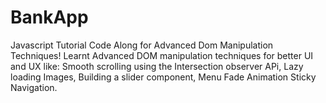 # BankApp
Javascript Tutorial Code Along for Advanced Dom Manipulation Techniques!
Learnt Advanced DOM manipulation techniques for better UI and UX like: 
Smooth scrolling using the Intersection observer APi,
Lazy loading Images,
Building a slider component,
Menu Fade Animation
Sticky Navigation. 
